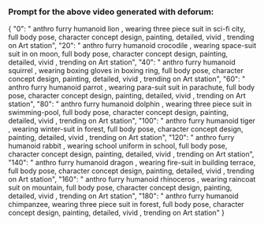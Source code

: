### Prompt for the above video generated with deforum:

{
"0": " anthro furry humanoid lion , wearing three piece suit in sci-fi city, full body pose, character concept design, painting, detailed, vivid ,  trending on Art station",
"20": " anthro furry humanoid crocodile , wearing  space-suit suit in on moon, full body pose, character concept design, painting, detailed, vivid ,  trending on Art station",
"40": " anthro furry humanoid squirrel , wearing boxing gloves in boxing ring, full body pose, character concept design, painting, detailed, vivid ,  trending on Art station",
"60": " anthro furry humanoid parrot , wearing para-suit suit in parachute, full body pose, character concept design, painting, detailed, vivid ,  trending on Art station",
"80": " anthro furry humanoid dolphin , wearing  three piece suit in swimming-pool, full body pose, character concept design, painting, detailed, vivid ,  trending on Art station",
"100": " anthro furry humanoid tiger , wearing winter-suit in forest, full body pose, character concept design, painting, detailed, vivid ,  trending on Art station",
"120": " anthro furry humanoid rabbit , wearing school uniform in school, full body pose, character concept design, painting, detailed, vivid ,  trending on Art station",
"140": " anthro furry humanoid dragon , wearing  fire-suit in building terrace, full body pose, character concept design, painting, detailed, vivid ,  trending on Art station",
"160": " anthro furry humanoid rhinoceros  , wearing raincoat suit on mountain, full body pose, character concept design, painting, detailed, vivid ,  trending on Art station",
"180": " anthro furry humanoid chimpanzee, wearing three piece suit in forest, full body pose, character concept design, painting, detailed, vivid ,  trending on Art station"
}
